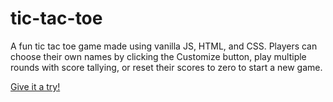 # tic-tac-toe
A fun tic tac toe game made using vanilla JS, HTML, and CSS. Players can choose their own names by clicking the Customize button, play multiple rounds with score tallying, or reset their scores to zero to start a new game. 

[Give it a try!](https://alanjones.dev/tic-tac-toe/)
